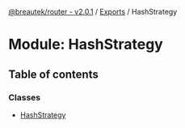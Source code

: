 [@breautek/router - v2.0.1](../README.md) / [Exports](../modules.md) / HashStrategy

# Module: HashStrategy

## Table of contents

### Classes

- [HashStrategy](../classes/HashStrategy.HashStrategy-1.md)

